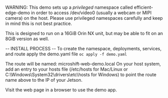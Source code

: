 WARNING: This demo sets up a *privileged* namespace called efficient-edge-demo in order to access /dev/video0 (usually a webcam or MIPI camera) on the host. Please use privileged namespaces carefully and keep in mind this is not best practice.

This is designed to run on a 16GiB Orin NX unit, but may be able to fit on an 8GiB version as well. 

-- INSTALL PROCESS --
To create the namespace, deployments, services, and route apply the demo.yaml file
```oc apply -f demo.yaml```

The route will be named: microshift-web-demo.local
On your host system, add an entry to your hosts file (/etc/hosts for Mac/Linux or C:\Windows\System32\drivers\etc\hosts for Windows) to point the route name above to the IP of your Jetson.

Visit the web page in a browser to use the demo app.
